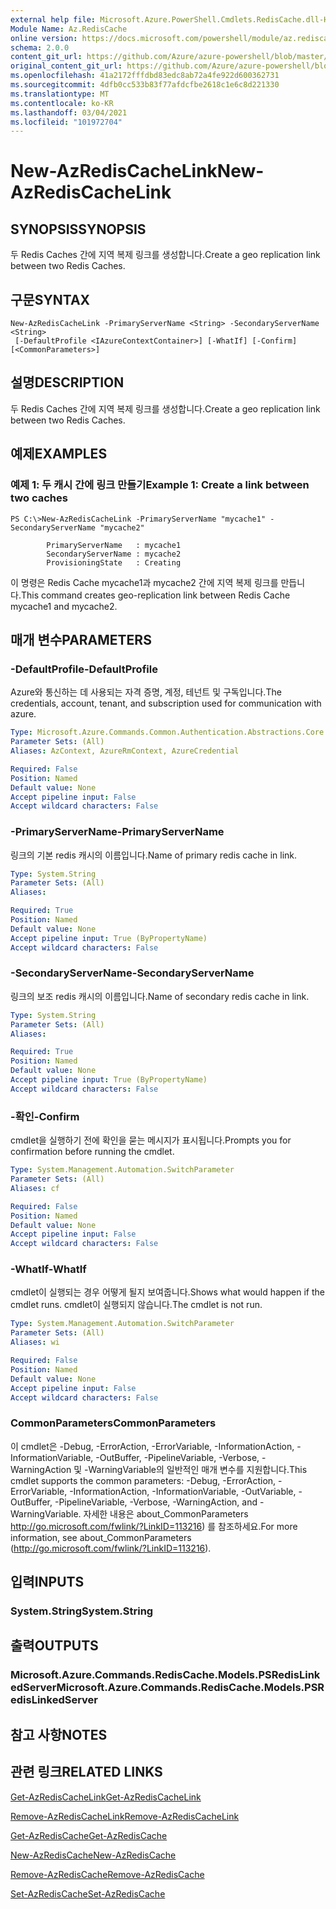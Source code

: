 ```yaml
---
external help file: Microsoft.Azure.PowerShell.Cmdlets.RedisCache.dll-Help.xml
Module Name: Az.RedisCache
online version: https://docs.microsoft.com/powershell/module/az.rediscache/new-azrediscachelink
schema: 2.0.0
content_git_url: https://github.com/Azure/azure-powershell/blob/master/src/RedisCache/RedisCache/help/New-AzRedisCacheLink.md
original_content_git_url: https://github.com/Azure/azure-powershell/blob/master/src/RedisCache/RedisCache/help/New-AzRedisCacheLink.md
ms.openlocfilehash: 41a2172fffdbd83edc8ab72a4fe922d600362731
ms.sourcegitcommit: 4dfb0cc533b83f77afdcfbe2618c1e6c8d221330
ms.translationtype: MT
ms.contentlocale: ko-KR
ms.lasthandoff: 03/04/2021
ms.locfileid: "101972704"
---
```

# <span data-ttu-id="4efaa-101">New-AzRedisCacheLink</span><span class="sxs-lookup"><span data-stu-id="4efaa-101">New-AzRedisCacheLink</span></span>

## <span data-ttu-id="4efaa-102">SYNOPSIS</span><span class="sxs-lookup"><span data-stu-id="4efaa-102">SYNOPSIS</span></span>
<span data-ttu-id="4efaa-103">두 Redis Caches 간에 지역 복제 링크를 생성합니다.</span><span class="sxs-lookup"><span data-stu-id="4efaa-103">Create a geo replication link between two Redis Caches.</span></span>

## <span data-ttu-id="4efaa-104">구문</span><span class="sxs-lookup"><span data-stu-id="4efaa-104">SYNTAX</span></span>

```
New-AzRedisCacheLink -PrimaryServerName <String> -SecondaryServerName <String>
 [-DefaultProfile <IAzureContextContainer>] [-WhatIf] [-Confirm] [<CommonParameters>]
```

## <span data-ttu-id="4efaa-105">설명</span><span class="sxs-lookup"><span data-stu-id="4efaa-105">DESCRIPTION</span></span>
<span data-ttu-id="4efaa-106">두 Redis Caches 간에 지역 복제 링크를 생성합니다.</span><span class="sxs-lookup"><span data-stu-id="4efaa-106">Create a geo replication link between two Redis Caches.</span></span>

## <span data-ttu-id="4efaa-107">예제</span><span class="sxs-lookup"><span data-stu-id="4efaa-107">EXAMPLES</span></span>

### <span data-ttu-id="4efaa-108">예제 1: 두 캐시 간에 링크 만들기</span><span class="sxs-lookup"><span data-stu-id="4efaa-108">Example 1: Create a link between two caches</span></span>
```
PS C:\>New-AzRedisCacheLink -PrimaryServerName "mycache1" -SecondaryServerName "mycache2"

        PrimaryServerName   : mycache1
        SecondaryServerName : mycache2
        ProvisioningState   : Creating
```

<span data-ttu-id="4efaa-109">이 명령은 Redis Cache mycache1과 mycache2 간에 지역 복제 링크를 만듭니다.</span><span class="sxs-lookup"><span data-stu-id="4efaa-109">This command creates geo-replication link between Redis Cache mycache1 and mycache2.</span></span>

## <span data-ttu-id="4efaa-110">매개 변수</span><span class="sxs-lookup"><span data-stu-id="4efaa-110">PARAMETERS</span></span>

### <span data-ttu-id="4efaa-111">-DefaultProfile</span><span class="sxs-lookup"><span data-stu-id="4efaa-111">-DefaultProfile</span></span>
<span data-ttu-id="4efaa-112">Azure와 통신하는 데 사용되는 자격 증명, 계정, 테넌트 및 구독입니다.</span><span class="sxs-lookup"><span data-stu-id="4efaa-112">The credentials, account, tenant, and subscription used for communication with azure.</span></span>

```yaml
Type: Microsoft.Azure.Commands.Common.Authentication.Abstractions.Core.IAzureContextContainer
Parameter Sets: (All)
Aliases: AzContext, AzureRmContext, AzureCredential

Required: False
Position: Named
Default value: None
Accept pipeline input: False
Accept wildcard characters: False
```

### <span data-ttu-id="4efaa-113">-PrimaryServerName</span><span class="sxs-lookup"><span data-stu-id="4efaa-113">-PrimaryServerName</span></span>
<span data-ttu-id="4efaa-114">링크의 기본 redis 캐시의 이름입니다.</span><span class="sxs-lookup"><span data-stu-id="4efaa-114">Name of primary redis cache in link.</span></span>

```yaml
Type: System.String
Parameter Sets: (All)
Aliases:

Required: True
Position: Named
Default value: None
Accept pipeline input: True (ByPropertyName)
Accept wildcard characters: False
```

### <span data-ttu-id="4efaa-115">-SecondaryServerName</span><span class="sxs-lookup"><span data-stu-id="4efaa-115">-SecondaryServerName</span></span>
<span data-ttu-id="4efaa-116">링크의 보조 redis 캐시의 이름입니다.</span><span class="sxs-lookup"><span data-stu-id="4efaa-116">Name of secondary redis cache in link.</span></span>

```yaml
Type: System.String
Parameter Sets: (All)
Aliases:

Required: True
Position: Named
Default value: None
Accept pipeline input: True (ByPropertyName)
Accept wildcard characters: False
```

### <span data-ttu-id="4efaa-117">-확인</span><span class="sxs-lookup"><span data-stu-id="4efaa-117">-Confirm</span></span>
<span data-ttu-id="4efaa-118">cmdlet을 실행하기 전에 확인을 묻는 메시지가 표시됩니다.</span><span class="sxs-lookup"><span data-stu-id="4efaa-118">Prompts you for confirmation before running the cmdlet.</span></span>

```yaml
Type: System.Management.Automation.SwitchParameter
Parameter Sets: (All)
Aliases: cf

Required: False
Position: Named
Default value: None
Accept pipeline input: False
Accept wildcard characters: False
```

### <span data-ttu-id="4efaa-119">-WhatIf</span><span class="sxs-lookup"><span data-stu-id="4efaa-119">-WhatIf</span></span>
<span data-ttu-id="4efaa-120">cmdlet이 실행되는 경우 어떻게 될지 보여줍니다.</span><span class="sxs-lookup"><span data-stu-id="4efaa-120">Shows what would happen if the cmdlet runs.</span></span>
<span data-ttu-id="4efaa-121">cmdlet이 실행되지 않습니다.</span><span class="sxs-lookup"><span data-stu-id="4efaa-121">The cmdlet is not run.</span></span>

```yaml
Type: System.Management.Automation.SwitchParameter
Parameter Sets: (All)
Aliases: wi

Required: False
Position: Named
Default value: None
Accept pipeline input: False
Accept wildcard characters: False
```

### <span data-ttu-id="4efaa-122">CommonParameters</span><span class="sxs-lookup"><span data-stu-id="4efaa-122">CommonParameters</span></span>
<span data-ttu-id="4efaa-123">이 cmdlet은 -Debug, -ErrorAction, -ErrorVariable, -InformationAction, -InformationVariable, -OutBuffer, -PipelineVariable, -Verbose, -WarningAction 및 -WarningVariable의 일반적인 매개 변수를 지원합니다.</span><span class="sxs-lookup"><span data-stu-id="4efaa-123">This cmdlet supports the common parameters: -Debug, -ErrorAction, -ErrorVariable, -InformationAction, -InformationVariable, -OutVariable, -OutBuffer, -PipelineVariable, -Verbose, -WarningAction, and -WarningVariable.</span></span> <span data-ttu-id="4efaa-124">자세한 내용은 about_CommonParameters http://go.microsoft.com/fwlink/?LinkID=113216) 를 참조하세요.</span><span class="sxs-lookup"><span data-stu-id="4efaa-124">For more information, see about_CommonParameters (http://go.microsoft.com/fwlink/?LinkID=113216).</span></span>

## <span data-ttu-id="4efaa-125">입력</span><span class="sxs-lookup"><span data-stu-id="4efaa-125">INPUTS</span></span>

### <span data-ttu-id="4efaa-126">System.String</span><span class="sxs-lookup"><span data-stu-id="4efaa-126">System.String</span></span>

## <span data-ttu-id="4efaa-127">출력</span><span class="sxs-lookup"><span data-stu-id="4efaa-127">OUTPUTS</span></span>

### <span data-ttu-id="4efaa-128">Microsoft.Azure.Commands.RedisCache.Models.PSRedisLinkedServer</span><span class="sxs-lookup"><span data-stu-id="4efaa-128">Microsoft.Azure.Commands.RedisCache.Models.PSRedisLinkedServer</span></span>

## <span data-ttu-id="4efaa-129">참고 사항</span><span class="sxs-lookup"><span data-stu-id="4efaa-129">NOTES</span></span>

## <span data-ttu-id="4efaa-130">관련 링크</span><span class="sxs-lookup"><span data-stu-id="4efaa-130">RELATED LINKS</span></span>

[<span data-ttu-id="4efaa-131">Get-AzRedisCacheLink</span><span class="sxs-lookup"><span data-stu-id="4efaa-131">Get-AzRedisCacheLink</span></span>](./Get-AzRedisCacheLink.md)

[<span data-ttu-id="4efaa-132">Remove-AzRedisCacheLink</span><span class="sxs-lookup"><span data-stu-id="4efaa-132">Remove-AzRedisCacheLink</span></span>](./Remove-AzRedisCacheLink.md)

[<span data-ttu-id="4efaa-133">Get-AzRedisCache</span><span class="sxs-lookup"><span data-stu-id="4efaa-133">Get-AzRedisCache</span></span>](./Get-AzRedisCache.md)

[<span data-ttu-id="4efaa-134">New-AzRedisCache</span><span class="sxs-lookup"><span data-stu-id="4efaa-134">New-AzRedisCache</span></span>](./New-AzRedisCache.md)

[<span data-ttu-id="4efaa-135">Remove-AzRedisCache</span><span class="sxs-lookup"><span data-stu-id="4efaa-135">Remove-AzRedisCache</span></span>](./Remove-AzRedisCache.md)

[<span data-ttu-id="4efaa-136">Set-AzRedisCache</span><span class="sxs-lookup"><span data-stu-id="4efaa-136">Set-AzRedisCache</span></span>](./Set-AzRedisCache.md)